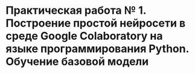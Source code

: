 # Практическая работа № 1. Построение простой нейросети в среде Google Colaboratory на языке программирования Python. Обучение базовой модели

